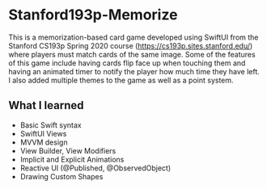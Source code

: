 # Stanford193p-Memorize
This is a memorization-based card game developed using SwiftUI from the Stanford CS193p Spring 2020 course (https://cs193p.sites.stanford.edu/) where players must match cards of the same image.
Some of the features of this game include having cards flip face up when touching them and having an animated timer to notify the player how much time they have left.
I also added multiple themes to the game as well as a point system.
## What I learned
<ul>
<li>Basic Swift syntax</li>
<li>SwiftUI Views</li>
<li>MVVM design</li>
<li>View Builder, View Modifiers</li>
<li>Implicit and Explicit Animations</li>
<li>Reactive UI (@Published, @ObservedObject)</li>
<li>Drawing Custom Shapes</li> 
</ul>
